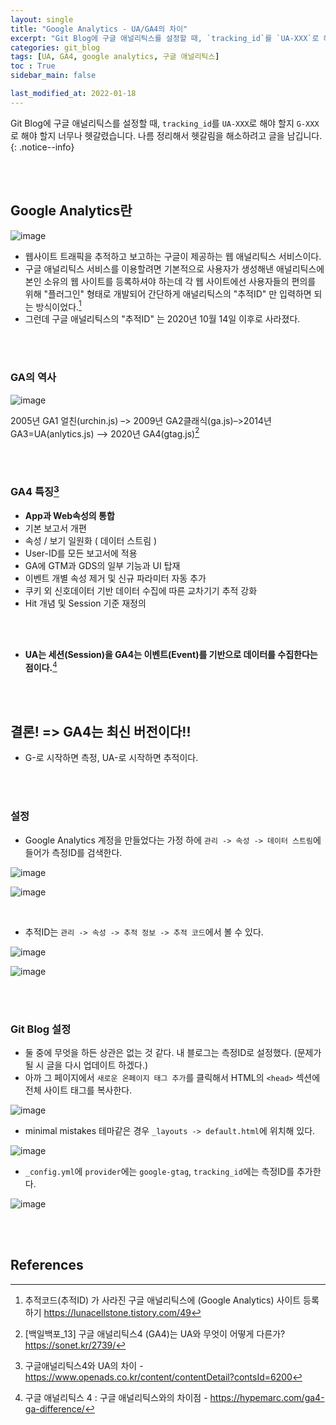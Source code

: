 ```yaml
---
layout: single
title: "Google Analytics - UA/GA4의 차이"
excerpt: "Git Blog에 구글 애널리틱스를 설정할 때, `tracking_id`를 `UA-XXX`로 해야 할지 `G-XXX`로 해야 할지 너무나 헷갈렸습니다. 나름 정리해서 헷갈림을 해소하려고 글을 남깁니다."
categories: git_blog
tags: [UA, GA4, google analytics, 구글 애널리틱스]
toc : True
sidebar_main: false

last_modified_at: 2022-01-18
---
```


Git Blog에 구글 애널리틱스를 설정할 때, `tracking_id`를 `UA-XXX`로 해야 할지 `G-XXX`로 해야 할지 너무나 헷갈렸습니다. 나름 정리해서 헷갈림을 해소하려고 글을 남깁니다.
{: .notice--info}

<br>
<br>

## Google Analytics란

![image](https://user-images.githubusercontent.com/78655692/145143938-1cf2738e-70d2-4658-9fe3-90fd3b5ca3d0.png)

- 웹사이트 트래픽을 추적하고 보고하는 구글이 제공하는 웹 애널리틱스 서비스이다.
- 구글 애널리틱스 서비스를 이용할려면 기본적으로 사용자가 생성해낸 애널리틱스에 본인 소유의 웹 사이트를 등록하셔야 하는데 각 웹 사이트에선 사용자들의 편의를 위해 "플러그인" 형태로 개발되어 간단하게 애널리틱스의 "추적ID" 만 입력하면 되는 방식이었다.[^1]
- 그런데 구글 애널리틱스의 "추적ID" 는 2020년 10월 14일 이후로 사라졌다.

<br>
<br>

### GA의 역사

![image](https://user-images.githubusercontent.com/78655692/145144255-a1451c9f-f7ef-495e-8737-9765ac46e5b6.png)

2005년 GA1 얼친(urchin.js) –> 2009년 GA2클래식(ga.js)–>2014년 GA3=UA(anlytics.js) –> 2020년 GA4(gtag.js)[^2]

<br>
<br>

### GA4 특징[^3]

- **App과 Web속성의 통합**
- 기본 보고서 개편
- 속성 / 보기 일원화 ( 데이터 스트림 )
- User-ID를 모든 보고서에 적용
- GA에 GTM과 GDS의 일부 기능과 UI 탑재
- 이벤트 개별 속성 제거 및 신규 파라미터 자동 추가
- 쿠키 외 신호데이터 기반 데이터 수집에 따른 교차기기 추적 강화
- Hit 개념 및 Session 기준 재정의

<br>
<br>

- **UA는 세션(Session)을 GA4는 이벤트(Event)를 기반으로 데이터를 수집한다는 점이다.**[^4]

<br>
<br>

## 결론! => GA4는 최신 버전이다!!

- G-로 시작하면 측정, UA-로 시작하면 추적이다.

<br>
<br>

### 설정

- Google Analytics 계정을 만들었다는 가정 하에 `관리 -> 속성 -> 데이터 스트림`에 들어가 측정ID를 검색한다.

![image](https://user-images.githubusercontent.com/78655692/145145410-1fbd76ba-f196-406c-a04c-58605c22352d.png)

![image](https://user-images.githubusercontent.com/78655692/145145477-7cac8d3e-3a74-44fb-b38d-c1c9285babf4.png)

<br>

- 추적ID는 `관리 -> 속성 -> 추적 정보 -> 추적 코드`에서 볼 수 있다.

![image](https://user-images.githubusercontent.com/78655692/145145334-971087d7-90ad-41a2-a3f9-dfcfcf9417a6.png)

![image](https://user-images.githubusercontent.com/78655692/145145575-7e64234e-1ab9-4b73-b281-be02bfed417d.png)

<br>
<br>

### Git Blog 설정

- 둘 중에 무엇을 하든 상관은 없는 것 같다. 내 블로그는 측정ID로 설정했다. (문제가 될 시 글을 다시 업데이트 하겠다.)
- 아까 그 페이지에서 `새로운 온페이지 태그 추가`를 클릭해서 HTML의 `<head>` 섹션에 전체 사이트 태그를 복사한다. 

![image](https://user-images.githubusercontent.com/78655692/145145937-8f159805-5c4c-4b7e-9b7c-16a5b6de81d7.png)

- minimal mistakes 테마같은 경우 `_layouts -> default.html`에 위치해 있다.

![image](https://user-images.githubusercontent.com/78655692/145146302-ffb3c6bb-8082-4570-aeed-4f591dc787cb.png)

- `_config.yml`에 `provider`에는 `google-gtag`, `tracking_id`에는 측정ID를 추가한다.

![image](https://user-images.githubusercontent.com/78655692/145146144-7337567a-c737-41b4-8d90-121f3f5ee8f2.png)



<br>
<br>

## References

[^1]: 추적코드(추적ID) 가 사라진 구글 애널리틱스에 (Google Analytics) 사이트 등록하기 <https://lunacellstone.tistory.com/49>
[^2]: [백일백포_13] 구글 애널리틱스4 (GA4)는 UA와 무엇이 어떻게 다른가? <https://sonet.kr/2739/>
[^3]: 구글애널리틱스4와 UA의 차이 - <https://www.openads.co.kr/content/contentDetail?contsId=6200>
[^4]: 구글 애널리틱스 4 : 구글 애널리틱스와의 차이점 - <https://hypemarc.com/ga4-ga-difference/>